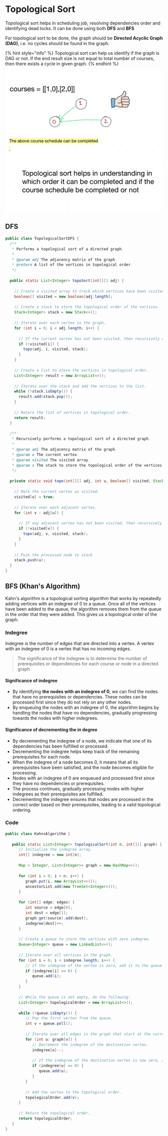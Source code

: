 # Topological Sort

Topological sort helps in scheduling job, resolving dependencies order and identifying dead locks. It can be done using both **DFS** and **BFS**

&#x20;For topological sort to be done, the graph should be **Directed Acyclic Graph (DAG)**, i.e. no cycles should be found in the graph.

{% hint style="info" %}
Topological sort can help us identify if the graph is DAG or not. If the end result size is not equal to total number of courses, then there exists a cycle in given graph.
{% endhint %}



![](<../../.gitbook/assets/image (6) (1).png>)

## DFS



```java
public class TopologicalSortDFS {
  /**
   * Performs a topological sort of a directed graph.
   *
   * @param adj The adjacency matrix of the graph.
   * @return A list of the vertices in topological order.
   */

  public static List<Integer> topoSort(int[][] adj) {

    // Create a visited array to track which vertices have been visited.
    boolean[] visited = new boolean[adj.length];

    // Create a stack to store the topological order of the vertices.
    Stack<Integer> stack = new Stack<>();

    // Iterate over each vertex in the graph.
    for (int i = 0; i < adj.length; i++) {

      // If the current vertex has not been visited, then recursively call the topo function.
      if (!visited[i]) {
        topo(adj, i, visited, stack);
      }
    }

    // Create a list to store the vertices in topological order.
    List<Integer> result = new ArrayList<>();

    // Iterate over the stack and add the vertices to the list.
    while (!stack.isEmpty()) {
      result.add(stack.pop());
    }

    // Return the list of vertices in topological order.
    return result;
  }

  /**
   * Recursively performs a topological sort of a directed graph.
   *
   * @param adj The adjacency matrix of the graph.
   * @param u The current vertex.
   * @param visited The visited array.
   * @param s The stack to store the topological order of the vertices.
   */

  private static void topo(int[][] adj, int u, boolean[] visited, Stack<Integer> stack) {

    // Mark the current vertex as visited.
    visited[u] = true;

    // Iterate over each adjacent vertex.
    for (int v : adj[u]) {

      // If any adjacent vertex has not been visited, then recursively call the topo function.
      if (!visited[v]) {
        topo(adj, v, visited, stack);
      }
    }

    // Push the processed node to stack
    stack.push(u);
  }
}
```

## BFS (Khan's Algorithm)

Kahn's algorithm is a topological sorting algorithm that works by repeatedly adding vertices with an indegree of 0 to a queue. Once all of the vertices have been added to the queue, the algorithm removes them from the queue in the order that they were added. This gives us a topological order of the graph.

### Indegree

Indegree is the number of edges that are directed into a vertex. A vertex with an indegree of 0 is a vertex that has no incoming edges.

> The significance of the indegree is to determine the number of prerequisites or dependencies for each course or node in a directed graph.

#### **Significance of indegree**

* By identifying **the nodes with an indegree of 0**, we can find the nodes that have no prerequisites or dependencies. These nodes can be processed first since they do not rely on any other nodes.&#x20;
* By enqueuing the nodes with an indegree of 0, the algorithm begins by handling the nodes that have no dependencies, gradually progressing towards the nodes with higher indegrees.

#### Significance of decrementing the in degree

* By decrementing the indegree of a node, we indicate that one of its dependencies has been fulfilled or processed.
* Decrementing the indegree helps keep track of the remaining prerequisites for each node.
* When the indegree of a node becomes 0, it means that all its prerequisites have been satisfied, and the node becomes eligible for processing.
* Nodes with an indegree of 0 are enqueued and processed first since they have no dependencies or prerequisites.
* The process continues, gradually processing nodes with higher indegrees as their prerequisites are fulfilled.
* Decrementing the indegree ensures that nodes are processed in the correct order based on their prerequisites, leading to a valid topological ordering.

### Code

```java
public class KahnsAlgorithm {

   public static List<Integer> topologicalSort(int n, int[][] graph) {
      // Initialize the indegree array.
      int[] indegree = new int[n];

      Map < Integer, List<Integer>> graph = new HashMap<>();

      for (int i = 0; i < n; i++) {
         graph.put(i, new ArrayList<>());
         ancestorList.add(new TreeSet<Integer>());
      }

      for (int[] edge: edges) {
         int source = edge[0];
         int dest = edge[1];
         graph.get(source).add(dest);
         indegree[dest]++;
      }

      // Create a queue to store the vertices with zero indegree.
      Queue<Integer> queue = new LinkedList<>();

      // Iterate over all vertices in the graph.
      for (int i = 0; i < indegree.length; i++) {
         // If the indegree of the vertex is zero, add it to the queue.
         if (indegree[i] == 0) {
            queue.add(i);
         }
      }

      // While the queue is not empty, do the following:
      List<Integer> topologicalOrder = new ArrayList<>();

      while (!queue.isEmpty()) {
         // Pop the first vertex from the queue.
         int v = queue.poll();

         // Iterate over all edges in the graph that start at the current vertex.
         for (int u: graph[v]) {
            // Decrement the indegree of the destination vertex.
            indegree[u]--;

            // If the indegree of the destination vertex is now zero, add it to the queue.
            if (indegree[u] == 0) {
               queue.add(u);
            }
         }

         // Add the vertex to the topological order.
         topologicalOrder.add(v);
      }

      // Return the topological order.
      return topologicalOrder;
   }
}
```
